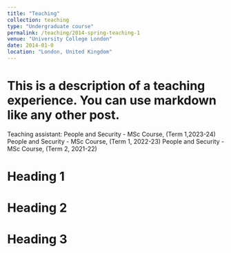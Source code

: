```yaml
---
title: "Teaching"
collection: teaching
type: "Undergraduate course"
permalink: /teaching/2014-spring-teaching-1
venue: "University College London"
date: 2014-01-0
location: "London, United Kingdom"
---
```



# This is a description of a teaching experience. You can use markdown like any other post.
Teaching assistant: 
People and Security - MSc Course, (Term 1,2023-24)
People and Security - MSc Course, (Term 1, 2022-23)
People and Security - MSc Course, (Term 2, 2021-22)

Heading 1
======

Heading 2
======

Heading 3
======